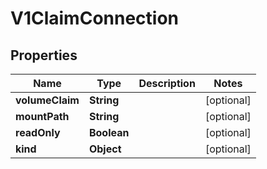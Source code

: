 

# V1ClaimConnection


## Properties

Name | Type | Description | Notes
------------ | ------------- | ------------- | -------------
**volumeClaim** | **String** |  |  [optional]
**mountPath** | **String** |  |  [optional]
**readOnly** | **Boolean** |  |  [optional]
**kind** | **Object** |  |  [optional]



